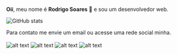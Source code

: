 <b>Oii</b>, meu nome é <b>Rodrigo Soares</b> 👋 e sou um desenvolvedor web.

![GitHub stats](https://github-readme-stats.vercel.app/api?username=roosoars&show_icons=true)  

Para contato me envie um email ou acesse uma rede social minha. </br></br>
![alt text](https://img.shields.io/badge/Instagram-E4405F?style=for-the-badge&logo=instagram&logoColor=white)
![alt text](https://img.shields.io/badge/LinkedIn-0077B5?style=for-the-badge&logo=linkedin&logoColor=white)
![alt text](https://img.shields.io/badge/WhatsApp-25D366?style=for-the-badge&logo=whatsapp&logoColor=white)
![alt text](https://img.shields.io/badge/Gmail-D14836?style=for-the-badge&logo=gmail&logoColor=white)
